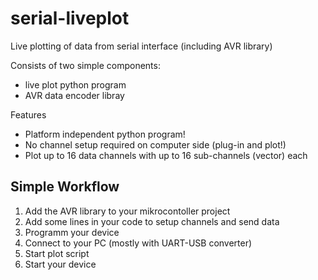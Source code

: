 serial-liveplot
===============

Live plotting of data from serial interface (including AVR library)

Consists of two simple components:

* live plot python program
* AVR data encoder libray

Features

* Platform independent python program!
* No channel setup required on computer side (plug-in and plot!)
* Plot up to 16 data channels with up to 16 sub-channels (vector) each

Simple Workflow
---

1. Add the AVR library to your mikrocontoller project
2. Add some lines in your code to setup channels and send data
3. Programm your device
3. Connect to your PC (mostly with UART-USB converter)
4. Start plot script
5. Start your device
